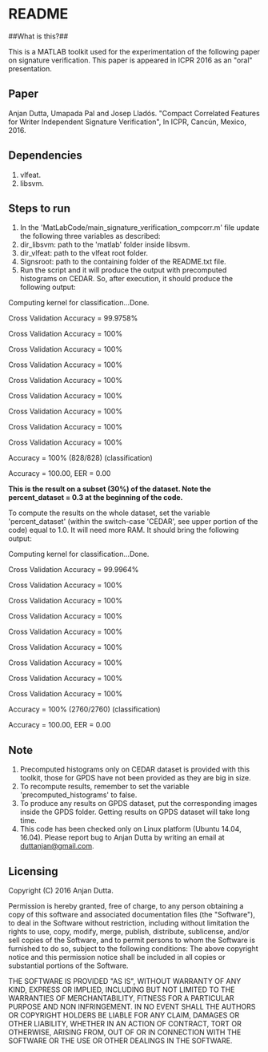# README #

##What is this?##

This is a MATLAB toolkit used for the experimentation of the following paper on signature verification. This paper is appeared in ICPR 2016 as an "oral" presentation.

## Paper ##
Anjan Dutta, Umapada Pal and Josep Lladós. "Compact Correlated Features for Writer Independent Signature Verification", In ICPR, Cancún, Mexico, 2016.

## Dependencies ##
1. vlfeat.
2. libsvm.

## Steps to run ##
1. In the 'MatLabCode/main_signature_verification_compcorr.m' file update the following three variables as described:
1. dir_libsvm: path to the 'matlab' folder inside libsvm.
1. dir_vlfeat: path to the vlfeat root folder.
1. Signsroot: path to the containing folder of the README.txt file. 
2. Run the script and it will produce the output with precomputed histograms on CEDAR. So, after execution, it should produce the following output:

Computing kernel for classification...Done.

Cross Validation Accuracy = 99.9758%

Cross Validation Accuracy = 100%

Cross Validation Accuracy = 100%

Cross Validation Accuracy = 100%

Cross Validation Accuracy = 100%

Cross Validation Accuracy = 100%

Cross Validation Accuracy = 100%

Cross Validation Accuracy = 100%

Cross Validation Accuracy = 100%

Accuracy = 100% (828/828) (classification)

Accuracy = 100.00, EER = 0.00

****This is the result on a subset (30%) of the dataset. Note the percent_dataset = 0.3 at the beginning of the code.****

To compute the results on the whole dataset, set the variable 'percent_dataset' (within the switch-case 'CEDAR', see upper portion of the code) equal to 1.0. It will need more RAM. It should bring the following output:

Computing kernel for classification...Done.

Cross Validation Accuracy = 99.9964%

Cross Validation Accuracy = 100%

Cross Validation Accuracy = 100%

Cross Validation Accuracy = 100%

Cross Validation Accuracy = 100%

Cross Validation Accuracy = 100%

Cross Validation Accuracy = 100%

Cross Validation Accuracy = 100%

Cross Validation Accuracy = 100%

Accuracy = 100% (2760/2760) (classification)

Accuracy = 100.00, EER = 0.00

## Note ##

1. Precomputed histograms only on CEDAR dataset is provided with this toolkit, those for GPDS have not been provided as they are big in size.
2. To recompute results, remember to set the variable 'precomputed_histograms' to false.
3. To produce any results on GPDS dataset, put the corresponding images inside the GPDS folder. Getting results on GPDS dataset will take long time.
4. This code has been checked only on Linux platform (Ubuntu 14.04, 16.04). Please report bug to Anjan Dutta by writing an email at duttanjan@gmail.com.

## Licensing ##
Copyright (C) 2016 Anjan Dutta.

Permission is hereby granted, free of charge, to any person obtaining a copy of this software and associated documentation files (the "Software"), to deal in the Software without restriction, including without limitation the rights to use, copy, modify, merge, publish, distribute, sublicense, and/or sell copies of the Software, and to permit persons to whom the Software is furnished to do so, subject to the following
conditions: The above copyright notice and this permission notice shall be included in all copies or substantial portions of the Software.

THE SOFTWARE IS PROVIDED "AS IS", WITHOUT WARRANTY OF ANY KIND, EXPRESS OR IMPLIED,  INCLUDING BUT NOT LIMITED TO THE WARRANTIES OF MERCHANTABILITY, FITNESS FOR A PARTICULAR  PURPOSE AND NON INFRINGEMENT. IN NO EVENT SHALL THE AUTHORS OR COPYRIGHT HOLDERS BE LIABLE FOR ANY CLAIM, DAMAGES OR OTHER LIABILITY, WHETHER IN AN ACTION OF CONTRACT, TORT  OR OTHERWISE, ARISING FROM, OUT OF OR IN CONNECTION WITH THE SOFTWARE OR THE USE OR OTHER DEALINGS IN THE SOFTWARE.